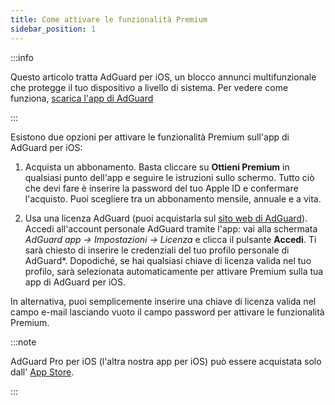 ```yaml
---
title: Come attivare le funzionalità Premium
sidebar_position: 1
---
```


:::info

Questo articolo tratta AdGuard per iOS, un blocco annunci multifunzionale che protegge il tuo dispositivo a livello di sistema. Per vedere come funziona, [scarica l'app di AdGuard](https://agrd.io/download-kb-adblock)

:::

Esistono due opzioni per attivare le funzionalità Premium sull'app di AdGuard per iOS:

1. Acquista un abbonamento. Basta cliccare su **Ottieni Premium** in qualsiasi punto dell'app e seguire le istruzioni sullo schermo. Tutto ciò che devi fare è inserire la password del tuo Apple ID e confermare l'acquisto. Puoi scegliere tra un abbonamento mensile, annuale e a vita.

2. Usa una licenza AdGuard (puoi acquistarla sul [sito web di AdGuard](https://adguard.com/license.html)). Accedi all'account personale AdGuard tramite l'app: vai alla schermata *AdGuard app → Impostazioni → Licenza* e clicca il pulsante **Accedi**. Ti sarà chiesto di inserire le credenziali del tuo profilo personale di AdGuard*. Dopodiché, se hai qualsiasi chiave di licenza valida nel tuo profilo, sarà selezionata automaticamente per attivare Premium sulla tua app di AdGuard per iOS.

In alternativa, puoi semplicemente inserire una chiave di licenza valida nel campo e-mail lasciando vuoto il campo password per attivare le funzionalità Premium.

:::note

AdGuard Pro per iOS (l'altra nostra app per iOS) può essere acquistata solo dall' [App Store](https://apps.apple.com/app/adguard-pro-adblock-privacy/id1126386264).

:::
